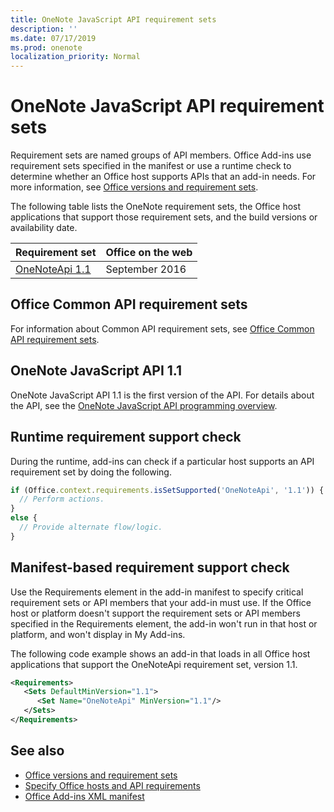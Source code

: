 ```yaml
---
title: OneNote JavaScript API requirement sets
description: ''
ms.date: 07/17/2019
ms.prod: onenote
localization_priority: Normal
---
```


# OneNote JavaScript API requirement sets

Requirement sets are named groups of API members. Office Add-ins use requirement sets specified in the manifest or use a runtime check to determine whether an Office host supports APIs that an add-in needs. For more information, see [Office versions and requirement sets](/office/dev/add-ins/develop/office-versions-and-requirement-sets).

The following table lists the OneNote requirement sets, the Office host applications that support those requirement sets, and the build versions or availability date.

|  Requirement set  |  Office on the web |
|:-----|:-----|
| [OneNoteApi 1.1](/javascript/api/onenote&view=onenote-js-1.1)  | September 2016 |  

## Office Common API requirement sets

For information about Common API requirement sets, see [Office Common API requirement sets](office-add-in-requirement-sets.md).

## OneNote JavaScript API 1.1

OneNote JavaScript API 1.1 is the first version of the API. For details about the API, see the [OneNote JavaScript API programming overview](/office/dev/add-ins/onenote/onenote-add-ins-programming-overview).

## Runtime requirement support check

During the runtime, add-ins can check if a particular host supports an API requirement set by doing the following.

```js
if (Office.context.requirements.isSetSupported('OneNoteApi', '1.1')) {
  // Perform actions.
}
else {
  // Provide alternate flow/logic.
}
```

## Manifest-based requirement support check

Use the Requirements element in the add-in manifest to specify critical requirement sets or API members that your add-in must use. If the Office host or platform doesn't support the requirement sets or API members specified in the Requirements element, the add-in won't run in that host or platform, and won't display in My Add-ins.

The following code example shows an add-in that loads in all Office host applications that support the OneNoteApi requirement set, version 1.1.

```xml
<Requirements>
   <Sets DefaultMinVersion="1.1">
      <Set Name="OneNoteApi" MinVersion="1.1"/>
   </Sets>
</Requirements>
```

## See also

- [Office versions and requirement sets](/office/dev/add-ins/develop/office-versions-and-requirement-sets)
- [Specify Office hosts and API requirements](/office/dev/add-ins/develop/specify-office-hosts-and-api-requirements)
- [Office Add-ins XML manifest](/office/dev/add-ins/develop/add-in-manifests)
